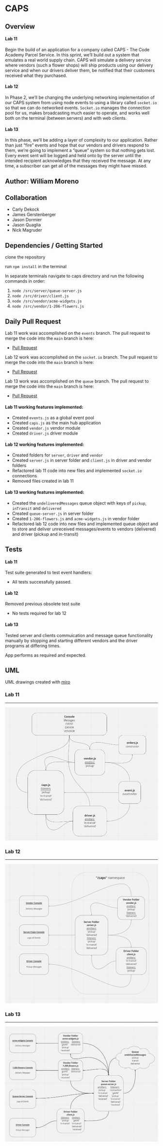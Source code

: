 # CAPS

## Overview

#### Lab 11
Begin the build of an application for a company called CAPS - The Code Academy Parcel Service. In this sprint, we’ll build out a system that emulates a real world supply chain. CAPS will simulate a delivery service where vendors (such a flower shops) will ship products using our delivery service and when our drivers deliver them, be notified that their customers received what they purchased.

#### Lab 12
In Phase 2, we’ll be changing the underlying networking implementation of our CAPS system from using node events to using a library called `socket.io` so that we can do networked events. `Socket.io` manages the connection pool for us, makes broadcasting much easier to operate, and works well both on the terminal (between servers) and with web clients.

#### Lab 13
In this phase, we’ll be adding a layer of complexity to our application. Rather than just “fire” events and hope that our vendors and drivers respond to them, we’re going to implement a “queue” system so that nothing gets lost. Every event sent will be logged and held onto by the server until the intended recipient acknowledges that they received the message. At any time, a subscriber can get all of the messages they might have missed.

## Author: William Moreno

## Collaboration

- Carly Dekock
- James Gerstenberger
- Jason Dormier
- Jason Quaglia
- Nick Magruder

## Dependencies / Getting Started

clone the repository

run `npm install` in the terminal

In separate terminals navigate to caps directory and run the following commands in order:
1. `node /src/server/queue-server.js`
1. `node /src/driver/client.js`
1. `node /src/vendor/acme-widgets.js`
1. `node /src/vendor/1-206-flowers.js`


## Daily Pull Request

Lab 11 work was accomplished on the `events` branch. The pull request to merge the code into the `main` branch is here:

- [Pull Request](https://github.com/William-Moreno/caps/pull/1)

Lab 12 work was accomplished on the `socket.io` branch. The pull request to merge the code into the `main` branch is here:

- [Pull Request](https://github.com/William-Moreno/caps/pull/3)

Lab 13 work was accomplished on the `queue` branch. The pull request to merge the code into the `main` branch is here:

- [Pull Request](https://github.com/William-Moreno/caps/pull/3)


#### Lab 11 working features implemented:
- Created `events.js` as a global event pool
- Created `caps.js` as the main hub application
- Created `vendor.js` vendor module
- Created `driver.js` driver module

#### Lab 12 working features implemented:
- Created folders for `server`, `driver` and `vendor`
- Created `server.js` in server folder and `client.js` in driver and vendor folders
- Refactored lab 11 code into new files and implemented `socket.io` connections
- Removed files created in lab 11

#### Lab 13 working features implemented:
- Created the `undeliveredMessages` queue object with keys of `pickup`, `inTransit` and `delivered`
- Created `queue-server.js` in server folder
- Created `1-206-flowers.js` and `acme-widgets.js` in vendor folder
- Refactored lab 12 code into new files and implemented queue object and to store and deliver unreceived messages/events to vendors (delivered) and driver (pickup and in-transit)

## Tests

#### Lab 11
Test suite generated to test event handlers:

  - All tests successfully passed.

#### Lab 12
Removed previous obsolete test suite

  - No tests required for lab 12

#### Lab 13
Tested server and clients commuication and message queue functionality manually by stopping and starting different vendors and the driver programs at differing times.

App performs as required and expected.

## UML

UML drawings created with [miro](https://miro.com/)

### Lab 11
---
![UML Diagram](./assets/lab-11-uml.PNG)

### Lab 12
---
![UML Diagram](./assets/socket-io-lab12.PNG)

### Lab 13
---
![UML Diagram](./assets/lab-13-uml.PNG)